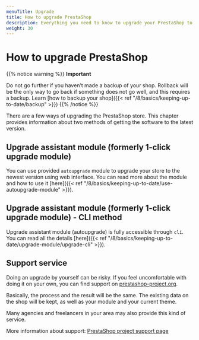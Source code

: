 ```yaml
---
menuTitle: Upgrade
title: How to upgrade PrestaShop
description: Everything you need to know to upgrade your PrestaShop to the latest version
weight: 30
---
```


# How to upgrade PrestaShop

{{% notice warning %}}
**Important**

Do not go further if you haven’t made a backup of your shop.
Rollback will be the only way to go back if something does not go well, and this requires a backup.
Learn [how to backup your shop]({{< ref "/8/basics/keeping-up-to-date/backup" >}})
{{% /notice %}}

There are a few ways of upgrading the PrestaShop store. This chapter provides information about two methods of getting the software to the latest version.

## Upgrade assistant module (formerly 1-click upgrade module)

You can use provided `autoupgrade` module to upgrade your store to the newest version using web interface. You can read more about the module and how to use it [here]({{< ref "/8/basics/keeping-up-to-date/use-autoupgrade-module" >}}).

## Upgrade assistant module (formerly 1-click upgrade module) - CLI method

Upgrade assistant module (autoupgrade) is fully accessible through `cli`. You can read all the details [here]({{< ref "/8/basics/keeping-up-to-date/upgrade-module/upgrade-cli" >}}).

## Support service

Doing an upgrade by yourself can be risky. If you feel uncomfortable with doing it on your own, you can find support on [prestashop-project.org](https://www.prestashop-project.org/support/).

Basically, the process and the result will be the same. The existing data on the shop will be kept, as well as your module and your current theme.

Many agencies and freelancers in your area may also provide this kind of service.

More information about support: [PrestaShop project support page](https://www.prestashop-project.org/support/)
